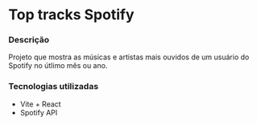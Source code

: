 # Top tracks Spotify

### Descrição

Projeto que mostra as músicas e artistas mais ouvidos de um usuário do Spotify no útlimo mês ou ano.

### Tecnologias utilizadas

- Vite + React
- Spotify API
